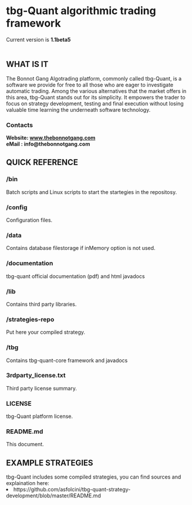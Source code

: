 <h1>tbg-Quant algorithmic trading framework</h1>
Current version is <b>1.1beta5</b>
<br><br>

<h2>WHAT IS IT</h2>
<p>
The Bonnot Gang Algotrading platform, commonly called tbg-Quant, is a software we provide for free to all those who are eager to investigate automatic trading. Among the various alternatives that the market offers in this area, tbg-Quant stands out for its simplicity. It empowers the trader to focus on strategy development, testing and final execution without losing valuable time learning the underneath software technology.
</p>

<h3>Contacts</h3>
<b>Website: <a href="http://www.thebonnotgang.com">www.thebonnotgang.com</a></b><br>
<b>eMail  : info@thebonnotgang.com</b>


<h2>QUICK REFERENCE</h2>

<h3>/bin</h3>
Batch scripts and Linux scripts to start the startegies in the repositosy.

<h3>/config</h3>
Configuration files.

<h3>/data</h3>
Contains database filestorage if inMemory option is not used.

<h3>/documentation</h3>
tbg-quant official documentation (pdf) and html javadocs

<h3>/lib</h3>
Contains third party libraries.

<h3>/strategies-repo</h3>
Put here your compiled strategy.

<h3>/tbg</h3>
Contains tbg-quant-core framework and javadocs


<h3>3rdparty_license.txt</h3>
Third party license summary.

<h3>LICENSE</h3>
tbg-Quant platform license.

<h3>README.md</h3>
This document.

<br>
<h2>EXAMPLE STRATEGIES</h2>
tbg-Quant includes some compiled strategies, you can find sources and explaination here:<br>
<li> https://github.com/asfolcini/tbg-quant-strategy-development/blob/master/README.md
